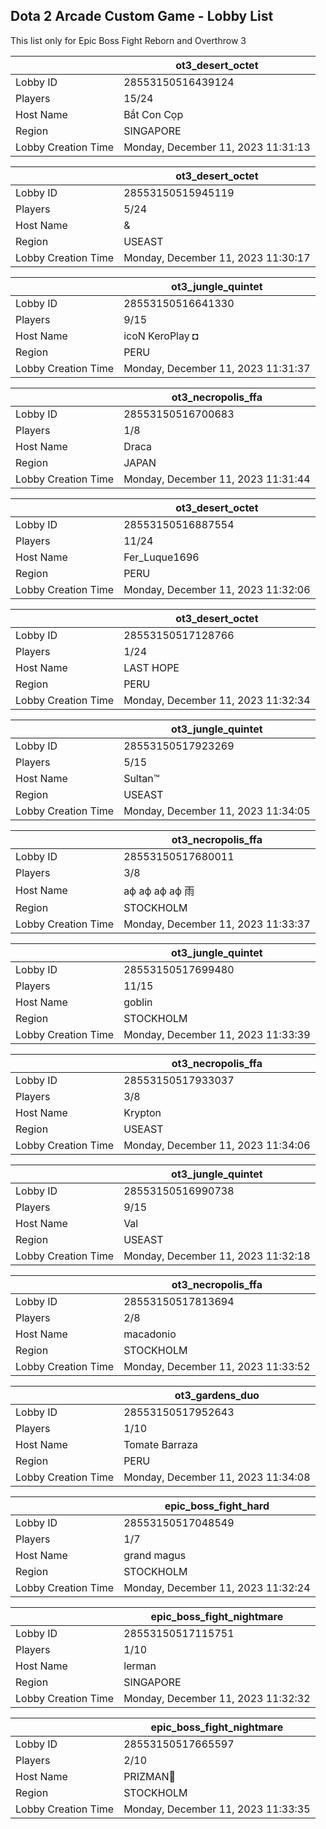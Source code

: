 ## Dota 2 Arcade Custom Game - Lobby List

This list only for Epic Boss Fight Reborn and Overthrow 3

|  | ot3_desert_octet |
| ------ | ------ |
| Lobby ID | 28553150516439124 |
| Players | 15/24 |
| Host Name | Bắt Con Cọp |
| Region | SINGAPORE |
| Lobby Creation Time | Monday, December 11, 2023 11:31:13 |


|  | ot3_desert_octet |
| ------ | ------ |
| Lobby ID | 28553150515945119 |
| Players | 5/24 |
| Host Name | & |
| Region | USEAST |
| Lobby Creation Time | Monday, December 11, 2023 11:30:17 |


|  | ot3_jungle_quintet |
| ------ | ------ |
| Lobby ID | 28553150516641330 |
| Players | 9/15 |
| Host Name | icoN KeroPlay ◘ |
| Region | PERU |
| Lobby Creation Time | Monday, December 11, 2023 11:31:37 |


|  | ot3_necropolis_ffa |
| ------ | ------ |
| Lobby ID | 28553150516700683 |
| Players | 1/8 |
| Host Name | Draca |
| Region | JAPAN |
| Lobby Creation Time | Monday, December 11, 2023 11:31:44 |


|  | ot3_desert_octet |
| ------ | ------ |
| Lobby ID | 28553150516887554 |
| Players | 11/24 |
| Host Name | Fer_Luque1696 |
| Region | PERU |
| Lobby Creation Time | Monday, December 11, 2023 11:32:06 |


|  | ot3_desert_octet |
| ------ | ------ |
| Lobby ID | 28553150517128766 |
| Players | 1/24 |
| Host Name | LAST HOPE |
| Region | PERU |
| Lobby Creation Time | Monday, December 11, 2023 11:32:34 |


|  | ot3_jungle_quintet |
| ------ | ------ |
| Lobby ID | 28553150517923269 |
| Players | 5/15 |
| Host Name | Sultan™ |
| Region | USEAST |
| Lobby Creation Time | Monday, December 11, 2023 11:34:05 |


|  | ot3_necropolis_ffa |
| ------ | ------ |
| Lobby ID | 28553150517680011 |
| Players | 3/8 |
| Host Name | аф аф аф аф 雨 |
| Region | STOCKHOLM |
| Lobby Creation Time | Monday, December 11, 2023 11:33:37 |


|  | ot3_jungle_quintet |
| ------ | ------ |
| Lobby ID | 28553150517699480 |
| Players | 11/15 |
| Host Name | goblin |
| Region | STOCKHOLM |
| Lobby Creation Time | Monday, December 11, 2023 11:33:39 |


|  | ot3_necropolis_ffa |
| ------ | ------ |
| Lobby ID | 28553150517933037 |
| Players | 3/8 |
| Host Name | Krypton |
| Region | USEAST |
| Lobby Creation Time | Monday, December 11, 2023 11:34:06 |


|  | ot3_jungle_quintet |
| ------ | ------ |
| Lobby ID | 28553150516990738 |
| Players | 9/15 |
| Host Name | Val |
| Region | USEAST |
| Lobby Creation Time | Monday, December 11, 2023 11:32:18 |


|  | ot3_necropolis_ffa |
| ------ | ------ |
| Lobby ID | 28553150517813694 |
| Players | 2/8 |
| Host Name | macadonio |
| Region | STOCKHOLM |
| Lobby Creation Time | Monday, December 11, 2023 11:33:52 |


|  | ot3_gardens_duo |
| ------ | ------ |
| Lobby ID | 28553150517952643 |
| Players | 1/10 |
| Host Name | Tomate Barraza |
| Region | PERU |
| Lobby Creation Time | Monday, December 11, 2023 11:34:08 |


|  | epic_boss_fight_hard |
| ------ | ------ |
| Lobby ID | 28553150517048549 |
| Players | 1/7 |
| Host Name | grand magus |
| Region | STOCKHOLM |
| Lobby Creation Time | Monday, December 11, 2023 11:32:24 |


|  | epic_boss_fight_nightmare |
| ------ | ------ |
| Lobby ID | 28553150517115751 |
| Players | 1/10 |
| Host Name | lerman |
| Region | SINGAPORE |
| Lobby Creation Time | Monday, December 11, 2023 11:32:32 |


|  | epic_boss_fight_nightmare |
| ------ | ------ |
| Lobby ID | 28553150517665597 |
| Players | 2/10 |
| Host Name | PRIZMAN📿 |
| Region | STOCKHOLM |
| Lobby Creation Time | Monday, December 11, 2023 11:33:35 |


